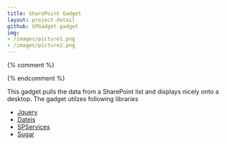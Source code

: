 ```yaml
---
title: SharePoint Gadget
layout: project-detail
github: SPGadget.gadget
img:
- /images/picture1.png
- /images/picture2.png
---
```


{% comment %} 
<!--{% if site.generate_projects == true %}
{% octokit_readme SPGadget.gadget%}
{% endif %}-->
{% endcomment %}

This gadget pulls the data from a SharePoint list and displays nicely onto a desktop. The gadget utilzes following libraries

* [Jquery](http://jquery.com)
* [Datejs](http://www.datejs.com)
* [SPServices](https://spservices.codeplex.com/)
* [Sugar](http://sugarjs.com/)  
  



